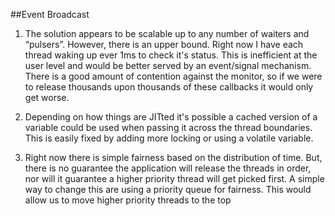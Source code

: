 ##Event Broadcast
 1. The solution appears to be scalable up to any number of waiters and “pulsers”. However, there is an upper bound. Right now I have each thread waking up ever 1ms to check it's status. This is inefficient at the user level  and would be better served by an event/signal mechanism. There is a good amount of contention against the monitor, so if we were to release thousands upon thousands of these callbacks it would only get worse.
 
 2. Depending on how things are JITted it's possible a cached version of a variable could be used when passing it across the thread boundaries. This is easily fixed by adding more locking or using a volatile variable.
 
 3. Right now there is simple fairness based on the distribution of time. But, there is no guarantee the application will release the threads in order, nor will it guarantee a higher priority thread will get picked first. A simple way to change this are using a priority queue for fairness. This would allow us to move higher priority threads to the top  
